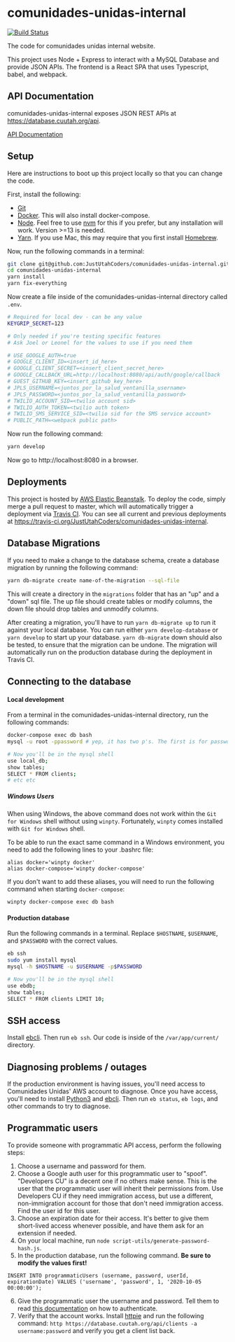 # comunidades-unidas-internal

[![Build Status](https://travis-ci.org/JustUtahCoders/comunidades-unidas-internal.svg?branch=master)](https://travis-ci.org/JustUtahCoders/comunidades-unidas-internal)

The code for comunidades unidas internal website.

This project uses Node + Express to interact with a MySQL Database and provide JSON APIs. The frontend is a React SPA that uses Typescript, babel, and webpack.

## API Documentation

comunidades-unidas-internal exposes JSON REST APIs at https://database.cuutah.org/api.

[API Documentation](/api-docs)

## Setup

Here are instructions to boot up this project locally so that you can change the code.

First, install the following:

- [Git](https://git-scm.com/book/en/v2/Getting-Started-Installing-Git)
- [Docker](https://www.docker.com/get-started). This will also install docker-compose.
- [Node](https://nodejs.org/en/download/). Feel free to use [nvm](https://github.com/creationix/nvm) for this if you prefer, but any installation will work. Version >=13 is needed.
- [Yarn](https://yarnpkg.com/lang/en/docs/install/#mac-stable). If you use Mac, this may require that you first install
  [Homebrew](https://brew.sh/).

Now, run the following commands in a terminal:

```sh
git clone git@github.com:JustUtahCoders/comunidades-unidas-internal.git
cd comunidades-unidas-internal
yarn install
yarn fix-everything
```

Now create a file inside of the comunidades-unidas-internal directory called `.env`.

```sh
# Required for local dev - can be any value
KEYGRIP_SECRET=123

# Only needed if you're testing specific features
# Ask Joel or Leonel for the values to use if you need them

# USE_GOOGLE_AUTH=true
# GOOGLE_CLIENT_ID=<insert_id_here>
# GOOGLE_CLIENT_SECRET=<insert_client_secret_here>
# GOOGLE_CALLBACK_URL=http://localhost:8080/api/auth/google/callback
# GUEST_GITHUB_KEY=<insert_github_key_here>
# JPLS_USERNAME=<juntos_por_la_salud_ventanilla_username>
# JPLS_PASSWORD=<juntos_por_la_salud_ventanilla_password>
# TWILIO_ACCOUNT_SID=<twilio account sid>
# TWILIO_AUTH_TOKEN=<twilio auth token>
# TWILIO_SMS_SERVICE_SID=<twilio sid for the SMS service account>
# PUBLIC_PATH=<webpack public path>
```

Now run the following command:

```sh
yarn develop
```

Now go to http://localhost:8080 in a browser.

## Deployments

This project is hosted by [AWS Elastic Beanstalk](https://aws.amazon.com/elasticbeanstalk/). To deploy the code,
simply merge a pull request to master, which will automatically trigger a deployment via [Travis CI](https://travis-ci.org/).
You can see all current and previous deployments at https://travis-ci.org/JustUtahCoders/comunidades-unidas-internal.

## Database Migrations

If you need to make a change to the database schema, create a database migration by running the following command:

```sh
yarn db-migrate create name-of-the-migration --sql-file
```

This will create a directory in the `migrations` folder that has an "up" and a "down" sql file. The up file should create tables or modify columns,
the down file should drop tables and unmodify columns.

After creating a migration, you'll have to run `yarn db-migrate up` to run it against your local database. You can run either `yarn develop-database` or `yarn develop` to start up your database. `yarn db-migrate` down should also be tested, to ensure that the migration can be undone. The migration will automatically run on the production database during the deployment in Travis CI.

## Connecting to the database

#### Local development

From a terminal in the comunidades-unidas-internal directory, run the following commands:

```sh
docker-compose exec db bash
mysql -u root -ppassword # yep, it has two p's. The first is for password, the second is for the word password which is the password

# Now you'll be in the mysql shell
use local_db;
show tables;
SELECT * FROM clients;
# etc etc
```

##### Windows Users

When using Windows, the above command does not work within the `Git for Windows` shell without using `winpty`. Fortunately, `winpty` comes installed with `Git for Windows` shell.

To be able to run the exact same command in a Windows environment, you need to add the following lines to your .bashrc file:

```
alias docker='winpty docker'
alias docker-compose='winpty docker-compose'
```

If you don't want to add these aliases, you will need to run the following command when starting `docker-compose`:

```sh
winpty docker-compose exec db bash
```

#### Production database

Run the following commands in a terminal. Replace `$HOSTNAME`, `$USERNAME`, and `$PASSWORD` with the correct values.

```sh
eb ssh
sudo yum install mysql
mysql -h $HOSTNAME -u $USERNAME -p$PASSWORD

# Now you'll be in the mysql shell
use ebdb;
show tables;
SELECT * FROM clients LIMIT 10;
```

## SSH access

Install [ebcli](https://docs.aws.amazon.com/elasticbeanstalk/latest/dg/eb-cli3-install.html). Then run `eb ssh`. Our code is
inside of the `/var/app/current/` directory.

## Diagnosing problems / outages

If the production environment is having issues, you'll need access to Comunidades Unidas' AWS account to diagnose. Once you have access,
you'll need to install [Python3](https://docs.aws.amazon.com/elasticbeanstalk/latest/dg/eb-cli3-install.html) and
[ebcli](https://docs.aws.amazon.com/elasticbeanstalk/latest/dg/eb-cli3-install.html). Then run `eb status`, `eb logs`, and other commands to try to diagnose.

## Programmatic users

To provide someone with programmatic API access, perform the following steps:

1. Choose a username and password for them.
2. Choose a Google auth user for this programmatic user to "spoof". "Developers CU" is a decent one if no others make sense. This is the user that the programmatic user will inherit their permissions from. Use Developers CU if they need immigration access, but use a different, non-immigration account for those that don't need immigration access. Find the user id for this user.
3. Choose an expiration date for their access. It's better to give them short-lived access whenever possible, and have them ask for an extension if needed.
4. On your local machine, run `node script-utils/generate-password-hash.js`.
5. In the production database, run the following command. **Be sure to modify the values first!**

```mysql
INSERT INTO programmaticUsers (username, password, userId, expirationDate) VALUES ('username', 'password', 1, '2020-10-05 00:00:00');
```

6. Give the programmatic user the username and password. Tell them to read [this documentation](https://github.com/JustUtahCoders/comunidades-unidas-internal/tree/master/api-docs#how-to-use-your-api-key) on how to authenticate.
7. Verify that the account works. Install [httpie](https://httpie.org/) and run the following command: `http https://database.cuutah.org/api/clients -a username:password` and verify you get a client list back.
